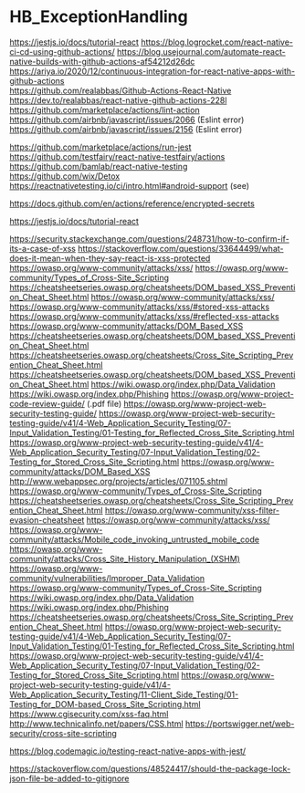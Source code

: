 # HB_ExceptionHandling
 <!-- Links used in the repo for github actions -->
https://jestjs.io/docs/tutorial-react
https://blog.logrocket.com/react-native-ci-cd-using-github-actions/
https://blog.usejournal.com/automate-react-native-builds-with-github-actions-af54212d26dc
https://ariya.io/2020/12/continuous-integration-for-react-native-apps-with-github-actions    
https://github.com/realabbas/Github-Actions-React-Native
https://dev.to/realabbas/react-native-github-actions-228l
https://github.com/marketplace/actions/lint-action
https://github.com/airbnb/javascript/issues/2066  (Eslint error)
https://github.com/airbnb/javascript/issues/2156 (Eslint error)
<!--  -->
<!--  -->
<!--  -->
<!--  -->
 <!-- References for github actions to be read -->
 https://github.com/marketplace/actions/run-jest
 https://github.com/testfairy/react-native-testfairy/actions
 https://github.com/bamlab/react-native-testing
 https://github.com/wix/Detox
 https://reactnativetesting.io/ci/intro.html#android-support      (see)

<!-- Github Secrets -->
https://docs.github.com/en/actions/reference/encrypted-secrets

<!-- Jset Home Page -->
https://jestjs.io/docs/tutorial-react


 <!-- XSS Few Links to read (for me only) -->
https://security.stackexchange.com/questions/248731/how-to-confirm-if-its-a-case-of-xss
https://stackoverflow.com/questions/33644499/what-does-it-mean-when-they-say-react-is-xss-protected
https://owasp.org/www-community/attacks/xss/
https://owasp.org/www-community/Types_of_Cross-Site_Scripting
https://cheatsheetseries.owasp.org/cheatsheets/DOM_based_XSS_Prevention_Cheat_Sheet.html
https://owasp.org/www-community/attacks/xss/
https://owasp.org/www-community/attacks/xss/#stored-xss-attacks
https://owasp.org/www-community/attacks/xss/#reflected-xss-attacks
https://owasp.org/www-community/attacks/DOM_Based_XSS
https://cheatsheetseries.owasp.org/cheatsheets/DOM_based_XSS_Prevention_Cheat_Sheet.html
https://cheatsheetseries.owasp.org/cheatsheets/Cross_Site_Scripting_Prevention_Cheat_Sheet.html
https://cheatsheetseries.owasp.org/cheatsheets/DOM_based_XSS_Prevention_Cheat_Sheet.html
https://wiki.owasp.org/index.php/Data_Validation
https://wiki.owasp.org/index.php/Phishing
https://owasp.org/www-project-code-review-guide/ (.pdf file)
https://owasp.org/www-project-web-security-testing-guide/
https://owasp.org/www-project-web-security-testing-guide/v41/4-Web_Application_Security_Testing/07-Input_Validation_Testing/01-Testing_for_Reflected_Cross_Site_Scripting.html
https://owasp.org/www-project-web-security-testing-guide/v41/4-Web_Application_Security_Testing/07-Input_Validation_Testing/02-Testing_for_Stored_Cross_Site_Scripting.html
https://owasp.org/www-community/attacks/DOM_Based_XSS
http://www.webappsec.org/projects/articles/071105.shtml
https://owasp.org/www-community/Types_of_Cross-Site_Scripting
https://cheatsheetseries.owasp.org/cheatsheets/Cross_Site_Scripting_Prevention_Cheat_Sheet.html
https://owasp.org/www-community/xss-filter-evasion-cheatsheet
https://owasp.org/www-community/attacks/xss/
https://owasp.org/www-community/attacks/Mobile_code_invoking_untrusted_mobile_code
https://owasp.org/www-community/attacks/Cross_Site_History_Manipulation_(XSHM)
https://owasp.org/www-community/vulnerabilities/Improper_Data_Validation
https://owasp.org/www-community/Types_of_Cross-Site_Scripting
https://wiki.owasp.org/index.php/Data_Validation
https://wiki.owasp.org/index.php/Phishing
https://cheatsheetseries.owasp.org/cheatsheets/Cross_Site_Scripting_Prevention_Cheat_Sheet.html
https://owasp.org/www-project-web-security-testing-guide/v41/4-Web_Application_Security_Testing/07-Input_Validation_Testing/01-Testing_for_Reflected_Cross_Site_Scripting.html
https://owasp.org/www-project-web-security-testing-guide/v41/4-Web_Application_Security_Testing/07-Input_Validation_Testing/02-Testing_for_Stored_Cross_Site_Scripting.html
https://owasp.org/www-project-web-security-testing-guide/v41/4-Web_Application_Security_Testing/11-Client_Side_Testing/01-Testing_for_DOM-based_Cross_Site_Scripting.html
https://www.cgisecurity.com/xss-faq.html
http://www.technicalinfo.net/papers/CSS.html
https://portswigger.net/web-security/cross-site-scripting



<!-- Codemagic Script -->
https://blog.codemagic.io/testing-react-native-apps-with-jest/



<!-- Why check -->
https://stackoverflow.com/questions/48524417/should-the-package-lock-json-file-be-added-to-gitignore

